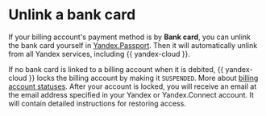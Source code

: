 # Unlink a bank card

If your billing account's payment method is by **Bank card**, you can unlink the bank card yourself in [Yandex.Passport](https://passport.yandex.com/profile). Then it will automatically unlink from all Yandex services, including {{ yandex-cloud }}.

If no bank card is linked to a billing account when it is debited, {{ yandex-cloud }} locks the billing account by making it `SUSPENDED`. More about [billing account statuses](../concepts/billing-account-statuses.md). After your account is locked, you will receive an email at the email address specified in your Yandex or Yandex.Connect account. It will contain detailed instructions for restoring access.

